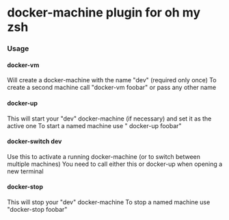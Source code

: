 # docker-machine plugin for oh my zsh

### Usage

#### docker-vm

Will create a docker-machine with the name "dev" (required only once)
To create a second machine call "docker-vm foobar" or pass any other name

#### docker-up

This will start your "dev" docker-machine (if necessary) and set it as the active one To start a named machine use "
docker-up foobar"

#### docker-switch dev

Use this to activate a running docker-machine (or to switch between multiple machines)
You need to call either this or docker-up when opening a new terminal

#### docker-stop

This will stop your "dev" docker-machine To stop a named machine use "docker-stop foobar"